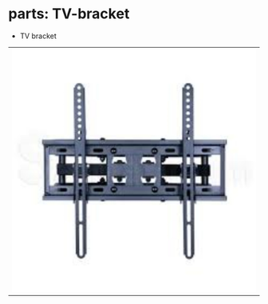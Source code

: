 # parts: TV-bracket

- TV bracket

|   |
| --- |
| ![image](https://github.com/kamangir/assets2/raw/main/bluer-sbc/parts/tv-bracket.jpeg?raw=true) |
